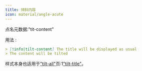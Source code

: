 ```yaml
---
title: 倾斜内容
icon: material/angle-acute
---
```


点名元数据:"tit-content"

用法 :
```md
> [!info|tilt-content] The title will be displayed as usual
> The content will be tilted
```

样式本身也适用于["tilt-all"](../combined-styling/page-17.md)页:1["tilt-title"](../title-styling/page-17.md)。